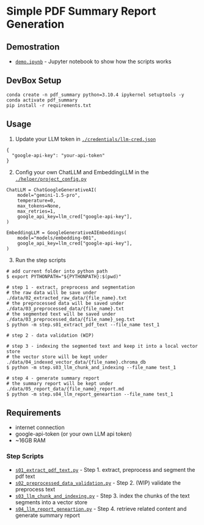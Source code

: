 # Simple PDF Summary Report Generation

## Demostration

- [`demo.ipynb`](demo.ipynb) - Jupyter notebook to show how the scripts works

## DevBox Setup

```
conda create -n pdf_summary python=3.10.4 ipykernel setuptools -y
conda activate pdf_summary
pip install -r requirements.txt
```

## Usage

1. Update your LLM token in [`./credentials/llm-cred.json`](./credentials/llm-cred.json)

```
{
  "google-api-key": "your-api-token"
}
```

2. Config your own ChatLLM and EmbeddingLLM in the [`./helper/project_config.py`](./helper/project_config.py)

```
ChatLLM = ChatGoogleGenerativeAI(
    model="gemini-1.5-pro",
    temperature=0,
    max_tokens=None,
    max_retries=1,
    google_api_key=llm_cred["google-api-key"],
)

EmbeddingLLM = GoogleGenerativeAIEmbeddings(
    model="models/embedding-001",
    google_api_key=llm_cred["google-api-key"],
)
```

3. Run the step scripts

```
# add current folder into python path
$ export PYTHONPATH="${PYTHONPATH}:$(pwd)"

# step 1 - extract, preprocess and segmentation
# the raw data will be save under ./data/02_extracted_raw_data/{file_name}.txt
# the preprocessed data will be saved under ./data/03_preprocessed_data/{file_name}.txt
# the segmented text will be saved under ./data/03_preprocessed_data/{file_name}_seg.txt
$ python -m step.s01_extract_pdf_text --file_name test_1

# step 2 - data validation (WIP)

# step 3 - indexing the segmented text and keep it into a local vector store
# the vector store will be kept under ./data/04_indexed_vector_data/{file_name}.chroma_db
$ python -m step.s03_llm_chunk_and_indexing --file_name test_1

# step 4 - generate summary report
# the summary report will be kept under ./data/05_report_data/{file_name}_report.md
$ python -m step.s04_llm_report_geneartion --file_name test_1
```

## Requirements

- internet connection
- google-api-token (or your own LLM api token)
- ~16GB RAM

### Step Scripts

- [`s01_extract_pdf_text.py`](step/s01_extract_pdf_text.py) - Step 1. extract, preprocess and segment the pdf text
- [`s02_preprocessed_data_validation.py`](step/s02_preprocessed_data_validation.py) - Step 2. (WIP) validate the preprocess text
- [`s03_llm_chunk_and_indexing.py`](step/s03_llm_chunk_and_indexing.py) - Step 3. index the chunks of the text segments into a vector store
- [`s04_llm_report_geneartion.py`](step/s04_llm_report_geneartion.py) - Step 4. retrieve related content and generate summary report
